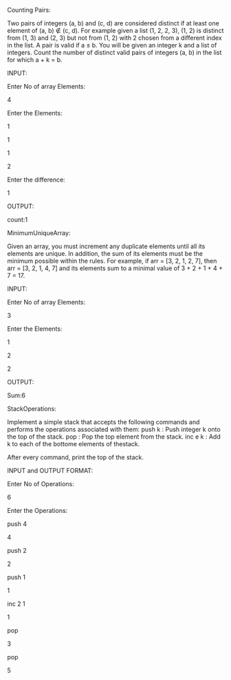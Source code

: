 Counting Pairs:

Two pairs of integers (a, b) and (c, d) are considered distinct if
at least one element of (a, b) ∉ (c, d). For example given a list
(1, 2, 2, 3), (1, 2) is distinct from (1, 3) and (2, 3) but not from
(1, 2) with 2 chosen from a different index in the list. A pair is
valid if a ≤ b.
You will be given an integer k and a list of integers. Count the
number of distinct valid pairs of integers (a, b) in the list for
which a + k = b.

INPUT:

Enter No of array Elements:

4

Enter the Elements:

1

1

1

2

Enter the difference:

1


OUTPUT:

count:1


MinimumUniqueArray:

Given an array, you must increment any duplicate elements
until all its elements are unique. In addition, the sum of its
elements must be the minimum possible within the rules. For
example, if arr = [3, 2, 1, 2, 7], then arr = [3, 2, 1, 4, 7]
and its elements sum to a minimal value of 3 + 2 + 1 + 4 + 7 =
17.


INPUT:

Enter No of array Elements:

3

Enter the Elements:

1

2

2

OUTPUT:

Sum:6

StackOperations:

Implement a simple stack that accepts the following commands and performs the operations associated with them:
push k : Push integer k onto the top of the stack.
pop : Pop the top element from the stack.
inc e k : Add k to each of the bottome elements of thestack.

After every command, print the top of the stack.


INPUT and OUTPUT FORMAT:

Enter No of Operations:

6

Enter the Operations:

push 4

4

push 2

2

push 1

1

inc 2 1

1

pop

3

pop

5

